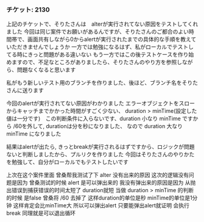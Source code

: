 ### チケット: 2130

上記のチケットで、そりたさんは　alterが実行されてない原因をテストしてくれました
今回は同じ案件でお願いがあるんですが、そりたさんのご都合のよい時間帯で、画面共有しながら0からalertが実行されたまでの具体的な手順を教えていただきませんでしょうか
一方では勉強になるはず、私がローカルでテストしてる時にきっと問題がある違いない
もう一方ではこの後テストケースを作り始めますので、不足なところがありましたら、そりたさんのやり方を参照しながら、問題なくなると思います

私がもう新しいテスト用のブランチを作りました、後ほど、ブランチ名をそりたさんに送ります

今回のalertが実行されてない原因がわかりました
エラーオブジェクトをスローからキャッチまでかかった時間がすごく少ない、
duration > minTime(設定した値は一分です)　この判断条件に入らないです、duration 小なり minTime ですから
/60を外して, durationは分を秒になりました、 なので duration 大なり　minTime になりました

結果はalertが出たら, きっとbreakが実行されるはずですから、ロジックが問題ないと判断しましたから、プルリクを作りました
今回はそりたさんのやりかたを勉強して、自分がローカルでもテストしたいです

上次在这个案件里面 曾桑帮我测试了下 alter 没有出来的原因
这次的逻辑没有问题是因为 曾桑测试的时候 alert 是可以弹出来的
我没有弹出来的原因是因为 从抛出错误到捕获错误的时间太短了 duration就短 当做 duration > minTime 的判断的时候 是false
曾桑将 /60 去掉了 这样duration的单位是秒 minTime的单位是1分钟  这样肯定会比minTime大 所以可以弹出alert
只要能弹出alert就证明 会执行break 同理就是可以退出循环


